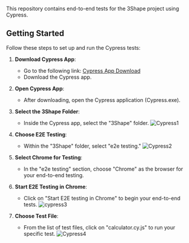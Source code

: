 This repository contains end-to-end tests for the 3Shape project using Cypress. 

## Getting Started

Follow these steps to set up and run the Cypress tests:

1. **Download Cypress App**:
   - Go to the following link: [Cypress App Download](https://download.cypress.io/app)
   - Download the Cypress app.

2. **Open Cypress App**:
   - After downloading, open the Cypress application (Cypress.exe).

3. **Select the 3Shape Folder**:
   - Inside the Cypress app, select the "3Shape" folder.
   ![Cypress1](https://github.com/DamjanXO/WebCalculator/assets/31394543/7a74caeb-9897-44ff-b6ff-d8db8c049080)

4. **Choose E2E Testing**:
   - Within the "3Shape" folder, select "e2e testing."
   ![Cypress2](https://github.com/DamjanXO/WebCalculator/assets/31394543/e761fee4-2827-4c18-a737-adcb924334e8)

5. **Select Chrome for Testing**:
   - In the "e2e testing" section, choose "Chrome" as the browser for your end-to-end testing.

6. **Start E2E Testing in Chrome**:
   - Click on "Start E2E testing in Chrome" to begin your end-to-end tests.
![cypress3](https://github.com/DamjanXO/WebCalculator/assets/31394543/4840a460-fd56-4b3c-b00f-4ec1409747c2)

7. **Choose Test File**:
   - From the list of test files, click on "calculator.cy.js" to run your specific test.
   ![Cypress4](https://github.com/DamjanXO/WebCalculator/assets/31394543/93411d5d-acb4-4fd3-bae2-cdbedd2dc924)

